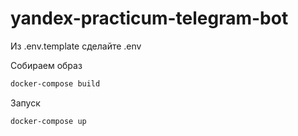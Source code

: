 # yandex-practicum-telegram-bot

Из .env.template сделайте .env

Собираем образ 

```bash
docker-compose build
```

Запуск 

```bash
docker-compose up
```
